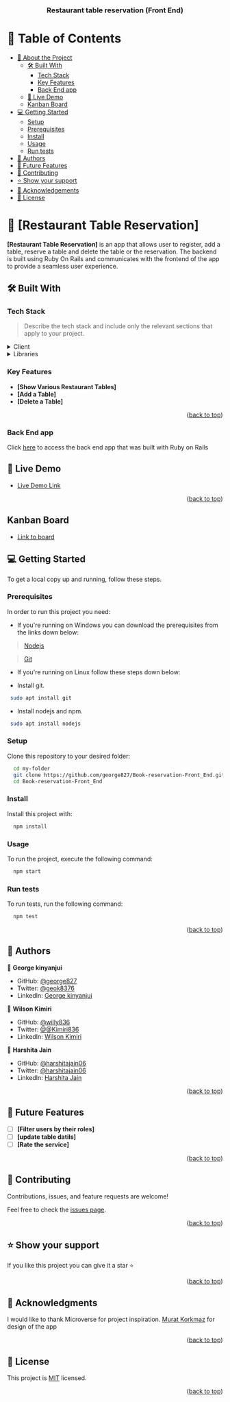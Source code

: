 <a name="readme-top"></a>
<div align="center">
 
  <h3><b>Restaurant table reservation (Front End)</b></h3>

</div>

# 📗 Table of Contents

- [📖 About the Project](#about-project)
  - [🛠 Built With](#built-with)
    - [Tech Stack](#tech-stack)
    - [Key Features](#key-features)
    - [Back End app](#Back-End-app)
  - [🚀 Live Demo](#live-demo)
   - [ Kanban Board](#kanban-board)
- [💻 Getting Started](#getting-started)
  - [Setup](#setup)
  - [Prerequisites](#prerequisites)
  - [Install](#install)
  - [Usage](#usage)
  - [Run tests](#run-tests)
- [👥 Authors](#authors)
- [🔭 Future Features](#future-features)
- [🤝 Contributing](#contributing)
- [⭐️ Show your support](#support)
- [🙏 Acknowledgements](#acknowledgements)
- [📝 License](#license)

<!-- PROJECT DESCRIPTION -->

# 📖 [Restaurant Table Reservation] <a name="about-project"></a>



**[Restaurant Table Reservation]** is an app that allows user to register, add a table, reserve a table and delete the table or the reservation. The backend is built using Ruby On Rails and communicates with the frontend of the app to provide a seamless user experience. 

## 🛠 Built With <a name="built-with"></a>

### Tech Stack <a name="tech-stack"></a>

> Describe the tech stack and include only the relevant sections that apply to your project.

<details>
  <summary>Client</summary>
  <ul>
    <li><a href="https://reactjs.org/">React.js</a></li>
  </ul>
</details>

<details>
  <summary>Libraries</summary>
  <ul>
    <li><a href="https://developer.mozilla.org/en-US/docs/Web/JavaScript">Javascript</a></li>
    <li><a href="https://react.dev/">Reactjs</a></li>
    <li><a href="https://redux.js.org/">Redux</a></li>
  </ul>
</details>
<!-- Features -->

### Key Features <a name="key-features"></a>

- **[Show Various Restaurant Tables]**
- **[Add a Table]**
- **[Delete a Table]**

<p align="right">(<a href="#readme-top">back to top</a>)</p>

### Back End app <a name="Back-End-app"></a>

Click [here](https://github.com/george827/Book-reservation-Back-End.git) to access the back end app that was built with Ruby on Rails

<!-- LIVE DEMO -->

## 🚀 Live Demo <a name="live-demo"></a>

- [Live Demo Link](https://google.com)

<p align="right">(<a href="#readme-top">back to top</a>)</p>

## Kanban Board <a name="kanban-board"></a>
- [Link to board](https://github.com/users/george827/projects/7)

<!-- GETTING STARTED -->

## 💻 Getting Started <a name="getting-started"></a>

To get a local copy up and running, follow these steps.

### Prerequisites

In order to run this project you need:

- If you're running on Windows you can download the prerequisites from the links down below:

> [Nodejs](https://nodejs.org/en/)

> [Git](https://git-scm.com/)

- If you're running on Linux follow these steps down below:

- Install git.

```sh
 sudo apt install git
```

- Install nodejs and npm.

```sh
 sudo apt install nodejs
```

### Setup

Clone this repository to your desired folder:


```sh
  cd my-folder
  git clone https://github.com/george827/Book-reservation-Front_End.git
  cd Book-reservation-Front_End
```


### Install

Install this project with:

```sh
  npm install
```

### Usage

To run the project, execute the following command:

```sh
  npm start
```

### Run tests

To run tests, run the following command:

```sh
  npm test
```

<p align="right">(<a href="#readme-top">back to top</a>)</p>

<!-- AUTHORS -->

## 👥 Authors <a name="authors"></a>

👤 **George kinyanjui**

- GitHub: [@george827](https://github.com/george827)
- Twitter: [@geok8376](https://twitter.com/geok8376)
- LinkedIn: [George kinyanjui](https://www.linkedin.com/in/georgekinyanjui/)

👤 **Wilson Kimiri**

- GitHub: [@willy836](https://github.com/willy836)
- Twitter: [@@Kimiri836](https://twitter.com/kimiri836/)
- LinkedIn: [Wilson Kimiri](https://www.linkedin.com/in/wilson-kimiri-420396235/)

👤 **Harshita Jain**

- GitHub: [@harshitajain06](https://github.com/harshitajain06)
- Twitter: [@harshitajain06](https://twitter.com/harshitajain06)
- LinkedIn: [Harshita Jain](https://linkedin.com/in/HarshitaJain)

<p align="right">(<a href="#readme-top">back to top</a>)</p>

<!-- FUTURE FEATURES -->

## 🔭 Future Features <a name="future-features"></a>


- [ ] **[Filter users by their roles]**
- [ ] **[update table datils]**
- [ ] **[Rate the service]**

<p align="right">(<a href="#readme-top">back to top</a>)</p>

<!-- CONTRIBUTING -->

## 🤝 Contributing <a name="contributing"></a>

Contributions, issues, and feature requests are welcome!

Feel free to check the [issues page](https://github.com/george827/Book-reservation-Front_End/issues).

<p align="right">(<a href="#readme-top">back to top</a>)</p>

<!-- SUPPORT -->

## ⭐️ Show your support <a name="support"></a>


If you like this project  you can give it a star ⭐️

<p align="right">(<a href="#readme-top">back to top</a>)</p>

<!-- ACKNOWLEDGEMENTS -->

## 🙏 Acknowledgments <a name="acknowledgements"></a>


I would like to thank Microverse for project inspiration.
[Murat Korkmaz](https://www.behance.net/gallery/26425031/Vespa-Responsive-Redesign) for design of the app


<p align="right">(<a href="#readme-top">back to top</a>)</p>


<!-- LICENSE -->

## 📝 License <a name="license"></a>

This project is [MIT](https://github.com/george827/Book-reservation-Front_End/blob/dev/LICENSE) licensed.



<p align="right">(<a href="#readme-top">back to top</a>)</p>